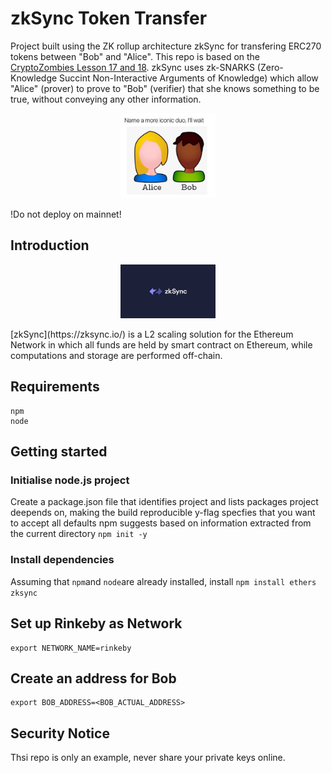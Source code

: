 # zkSync Token Transfer
Project built using the ZK rollup architecture zkSync for transfering ERC270 tokens between "Bob" and "Alice". This repo is based on the [CryptoZombies Lesson 17 and 18](https://cryptozombies.io/). zkSync uses zk-SNARKS (Zero-Knowledge Succint Non-Interactive Arguments of Knowledge) which allow "Alice" (prover) to prove to "Bob" (verifier) that she knows something to be true, without conveying any other information. 

<p align="center">
<img src=https://github.com/agathakry/zkSync/blob/main/assets/bob%20alice.jpg width="30%">
</p>

!Do not deploy on mainnet!

## Introduction 
<p align="center">
<img src=https://github.com/agathakry/zkSync/blob/main/assets/zksynclogo.png width="30%">
</p>
[zkSync](https://zksync.io/) is a L2 scaling solution for the Ethereum Network in which all funds are held by smart contract on Ethereum, while computations and storage are performed off-chain. 

## Requirements 
``` 
npm
node 
```

## Getting started 
### Initialise node.js project
Create a package.json file that identifies project and lists packages project deepends on, making the build reproducible 
y-flag specfies that you want to accept all defaults npm suggests based on information extracted from the current directory 
```npm init -y```

### Install dependencies
Assuming that ```npm```and ```node```are already installed, install 
```npm install ethers zksync ```

## Set up Rinkeby as Network 
```
export NETWORK_NAME=rinkeby
```

## Create an address for Bob 
```
export BOB_ADDRESS=<BOB_ACTUAL_ADDRESS>
```

## Security Notice
Thsi repo is only an example, never share your private keys online. 